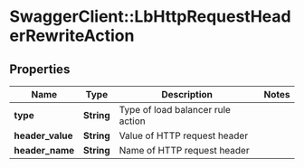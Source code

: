 # SwaggerClient::LbHttpRequestHeaderRewriteAction

## Properties
Name | Type | Description | Notes
------------ | ------------- | ------------- | -------------
**type** | **String** | Type of load balancer rule action | 
**header_value** | **String** | Value of HTTP request header | 
**header_name** | **String** | Name of HTTP request header | 


